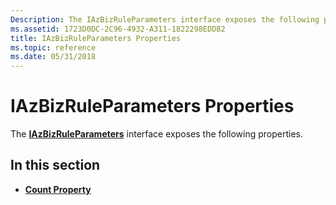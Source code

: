 ```yaml
---
Description: The IAzBizRuleParameters interface exposes the following properties.
ms.assetid: 1723D0DC-2C96-4932-A311-1822298EDD82
title: IAzBizRuleParameters Properties
ms.topic: reference
ms.date: 05/31/2018
---
```


# IAzBizRuleParameters Properties

The [**IAzBizRuleParameters**](/windows/desktop/api/Azroles/nn-azroles-iazbizruleparameters) interface exposes the following properties.

## In this section

-   [**Count Property**](/windows/desktop/api/Azroles/nf-azroles-iazbizruleparameters-get_count)

 

 



